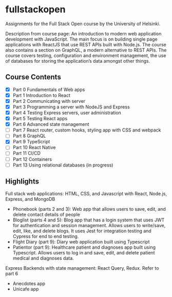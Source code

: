 # fullstackopen
Assignments for the Full Stack Open course by the University of Helsinki.

Description from course page: An introduction to modern web application development with JavaScript. The main focus is on building single page applications with ReactJS that use REST APIs built with Node.js. The course also contains a section on GraphQL, a modern alternative to REST APIs. The course covers testing, configuration and environment management, the use of databases for storing the application’s data amongst other things.

## Course Contents
- [x] Part 0 Fundamentals of Web apps
- [x] Part 1 Introduction to React
- [x] Part 2 Communicating with server
- [x] Part 3 Programming a server with NodeJS and Express
- [x] Part 4 Testing Express servers, user administration
- [x] Part 5 Testing React apps
- [x] Part 6 Advanced state management
- [ ] Part 7 React router, custom hooks, styling app with CSS and webpack
- [ ] Part 8 GraphQL
- [x] Part 9 TypeScript
- [ ] Part 10 React Native
- [ ] Part 11 CI/CD
- [ ] Part 12 Containers
- [ ] Part 13 Using relational databases (in progress)

## Highlights
Full stack web applications:
HTML, CSS, and Javascript with React, Node.js, Express, and MongoDB
* Phonebook (parts 2 and 3): Web app that allows users to save, edit, and delete contact details of people 
* Bloglist (parts 4 and 5): Blog app that has a login system that uses JWT for authentication and session management. Allows users to write/save, edit, like, and delete blogs. It uses Jest for integration testing and Cypress for end to end testing.
* Flight Diary (part 9): Diary web application built using Typescript
* Patientor (part 9): Healthcare patient and diagnoses app built using Typescript. Allows users to log in and save, edit, and delete patient medical and diagnoses data.

Express Backends with state management:
React Query, Redux.
Refer to part 6
* Anecdotes app
* Unicafe app
